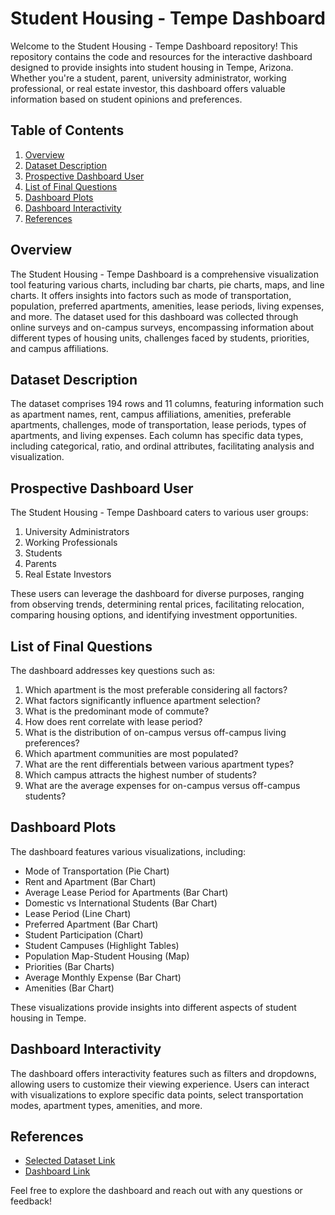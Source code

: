 # Student Housing - Tempe Dashboard

Welcome to the Student Housing - Tempe Dashboard repository! This repository contains the code and resources for the interactive dashboard designed to provide insights into student housing in Tempe, Arizona. Whether you're a student, parent, university administrator, working professional, or real estate investor, this dashboard offers valuable information based on student opinions and preferences.

## Table of Contents

1. [Overview](#overview)
2. [Dataset Description](#dataset-description)
3. [Prospective Dashboard User](#prospective-dashboard-user)
4. [List of Final Questions](#list-of-final-questions)
5. [Dashboard Plots](#dashboard-plots)
6. [Dashboard Interactivity](#dashboard-interactivity)
7. [References](#references)

## Overview

The Student Housing - Tempe Dashboard is a comprehensive visualization tool featuring various charts, including bar charts, pie charts, maps, and line charts. It offers insights into factors such as mode of transportation, population, preferred apartments, amenities, lease periods, living expenses, and more. The dataset used for this dashboard was collected through online surveys and on-campus surveys, encompassing information about different types of housing units, challenges faced by students, priorities, and campus affiliations.

## Dataset Description

The dataset comprises 194 rows and 11 columns, featuring information such as apartment names, rent, campus affiliations, amenities, preferable apartments, challenges, mode of transportation, lease periods, types of apartments, and living expenses. Each column has specific data types, including categorical, ratio, and ordinal attributes, facilitating analysis and visualization.

## Prospective Dashboard User

The Student Housing - Tempe Dashboard caters to various user groups:

1. University Administrators
2. Working Professionals
3. Students
4. Parents
5. Real Estate Investors

These users can leverage the dashboard for diverse purposes, ranging from observing trends, determining rental prices, facilitating relocation, comparing housing options, and identifying investment opportunities.

## List of Final Questions

The dashboard addresses key questions such as:

1. Which apartment is the most preferable considering all factors?
2. What factors significantly influence apartment selection?
3. What is the predominant mode of commute?
4. How does rent correlate with lease period?
5. What is the distribution of on-campus versus off-campus living preferences?
6. Which apartment communities are most populated?
7. What are the rent differentials between various apartment types?
8. Which campus attracts the highest number of students?
9. What are the average expenses for on-campus versus off-campus students?

## Dashboard Plots

The dashboard features various visualizations, including:

- Mode of Transportation (Pie Chart)
- Rent and Apartment (Bar Chart)
- Average Lease Period for Apartments (Bar Chart)
- Domestic vs International Students (Bar Chart)
- Lease Period (Line Chart)
- Preferred Apartment (Bar Chart)
- Student Participation (Chart)
- Student Campuses (Highlight Tables)
- Population Map-Student Housing (Map)
- Priorities (Bar Charts)
- Average Monthly Expense (Bar Chart)
- Amenities (Bar Chart)

These visualizations provide insights into different aspects of student housing in Tempe.

## Dashboard Interactivity

The dashboard offers interactivity features such as filters and dropdowns, allowing users to customize their viewing experience. Users can interact with visualizations to explore specific data points, select transportation modes, apartment types, amenities, and more.

## References
- [Selected Dataset Link](https://docs.google.com/spreadsheets/d/1gFjxwLkoc8m8XyK-yXLxn3_xOE9CCs9dLJCriyD0POs/edit#gid=0)
- [Dashboard Link](https://public.tableau.com/app/profile/ganavi.hemachandra3213/viz/StudentHousingTempe_17076282746220/StudentHousing)

Feel free to explore the dashboard and reach out with any questions or feedback!
